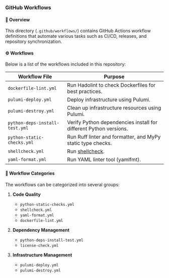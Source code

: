 ### **GitHub Workflows**

#### 📌 **Overview**

This directory (`.github/workflows/`) contains GitHub Actions workflow definitions that automate various tasks such as
CI/CD, releases, and repository synchronization.

#### ⚙️ **Workflows**

Below is a list of the workflows included in this repository:

| Workflow File                  | Purpose                                                           |
|--------------------------------|-------------------------------------------------------------------|
| `dockerfile-lint.yml`          | Run Hadolint to check Dockerfiles for best practices.             |
| `pulumi-deploy.yml`            | Deploy infrastructure using Pulumi.                               |
| `pulumi-destroy.yml`           | Clean up infrastructure resources using Pulumi.                   |
| `python-deps-install-test.yml` | Verify Python dependencies install for different Python versions. |
| `python-static-checks.yml`     | Run Ruff linter and formatter, and MyPy static type checks.       |
| `shellcheck.yml`               | Run [shellcheck](https://github.com/koalaman/shellcheck/).        |
| `yaml-format.yml`              | Run YAML linter tool (yamlfmt).                                   |

#### 🔄 **Workflow Categories**

The workflows can be categorized into several groups:

1. **Code Quality**
   - `python-static-checks.yml`
   - `shellcheck.yml`
   - `yaml-format.yml`
   - `dockerfile-lint.yml`

2. **Dependency Management**
   - `python-deps-install-test.yml`
   - `license-check.yml`

3. **Infrastructure Management**
   - `pulumi-deploy.yml`
   - `pulumi-destroy.yml`
